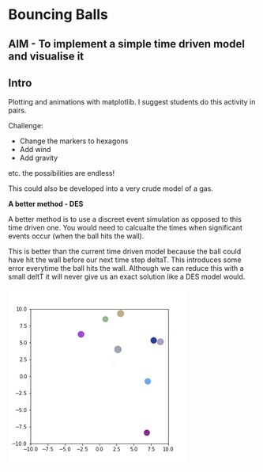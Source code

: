 # Bouncing Balls

## AIM - To implement a simple time driven model and visualise it

## Intro

Plotting and animations with matplotlib. I suggest students do this activity in pairs.

Challenge:

- Change the markers to hexagons
- Add wind
- Add gravity

etc. the possibilities are endless!

This could also be developed into a very crude model of a gas.

**A better method - DES**

A better method is to use a discreet event simulation as opposed to this time driven one.
You would need to calcualte the times when significant events occur (when the ball hits the wall).

This is better than the current time driven model because the ball could have hit the wall before our next time step deltaT.
This introduces some error everytime the ball hits the wall.
Although we can reduce this with a small deltT it will never give us an exact solution like a DES model would.

![AstroWelcome](bouncingBalls.gif)
